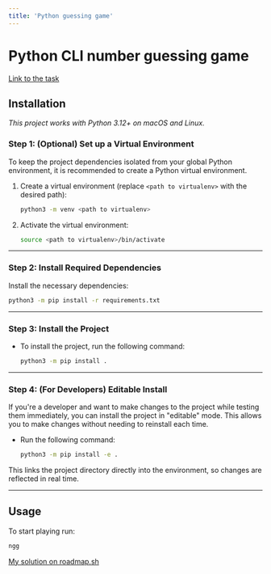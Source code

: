 ```yaml
---
title: 'Python guessing game'
---
```


# Python CLI number guessing game
[Link to the task](https://roadmap.sh/projects/number-guessing-game)

## Installation

*This project works with Python 3.12+ on macOS and Linux.*

### Step 1: (Optional) Set up a Virtual Environment

To keep the project dependencies isolated from your global Python environment,
it is recommended to create a Python virtual environment.

1. Create a virtual environment (replace `<path to virtualenv>` with the desired path):
    ```bash
    python3 -m venv <path to virtualenv>
    ```

2. Activate the virtual environment:
    ```bash
    source <path to virtualenv>/bin/activate
    ```

---

### Step 2: Install Required Dependencies

Install the necessary dependencies:
```bash
python3 -m pip install -r requirements.txt
```

---

### Step 3: Install the Project

- To install the project, run the following command:
    ```bash
    python3 -m pip install .
    ```

---

### Step 4: (For Developers) Editable Install

If you're a developer and want to make changes to the project while testing them
immediately, you can install the project in "editable" mode. This allows you to
make changes without needing to reinstall each time.

- Run the following command:
    ```bash
    python3 -m pip install -e .
    ```

This links the project directory directly into the environment, so changes are
reflected in real time.

---

## Usage

To start playing run:
```bash
ngg
```
[My solution on roadmap.sh](https://roadmap.sh/projects/number-guessing-game/solutions?u=67c894f5fe4b7df03b736ad6)
